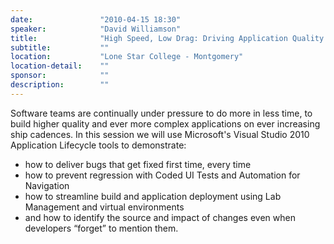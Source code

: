 ```yaml
---
date:               "2010-04-15 18:30"
speaker:            "David Williamson"
title:              "High Speed, Low Drag: Driving Application Quality with Minimal Friction"
subtitle:           ""
location:           "Lone Star College - Montgomery"
location-detail:    ""
sponsor:            ""
description:        ""
---
```

Software teams are continually under pressure to do more in less time, to build higher quality and ever more
complex applications on ever increasing ship cadences. In this session we will use Microsoft's Visual Studio 2010
Application Lifecycle tools to demonstrate:
* how to deliver bugs that get fixed first time, every time
* how to prevent regression with Coded UI Tests and Automation for Navigation
* how to streamline build and application deployment using Lab Management and virtual environments
* and how to identify the source and impact of changes even when developers “forget” to mention them.


